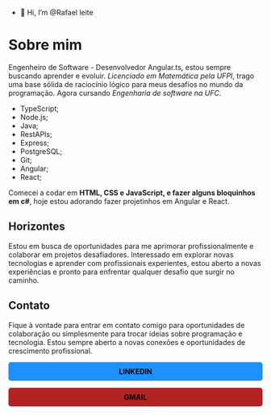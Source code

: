 - 👋 Hi, I’m @Rafael leite

# Sobre mim

Engenheiro de Software - Desenvolvedor Angular.ts, estou sempre buscando aprender e evoluir. *Licenciado em Matemática pela UFPI*, trago uma base sólida de raciocínio lógico para meus desafios no mundo da programação. Agora cursando *Engenharia de software na UFC*.

- TypeScript;
- Node.js;
- Java;
- RestAPIs;
- Express;
- PostgreSQL;
- Git;
- Angular;
- React;

Comecei a codar em **HTML, CSS e JavaScript, e fazer alguns bloquinhos em c#**, hoje estou adorando fazer projetinhos em Angular e React. 

## Horizontes
Estou em busca de oportunidades para me aprimorar profissionalmente e colaborar em projetos desafiadores. Interessado em explorar novas tecnologias e aprender com profissionais experientes, estou aberto a novas experiências e pronto para enfrentar qualquer desafio que surgir no caminho.

## Contato
 Fique à vontade para entrar em contato comigo para oportunidades de colaboração ou simplesmente para trocar ideias sobre programação e tecnologia. Estou sempre aberto a novas conexões e oportunidades de crescimento profissional.

<p style="background-color: #1E90FF; padding: 10px; border-radius: 5px; text-align: center; color: white;">
  <a href="https://www.linkedin.com/in/rafael-leit3/" style="color: #000; text-decoration: none; font-weight: bold;">LINKEDIN</a>
</p>
<p style="background-color: #B22222; padding: 10px; border-radius: 5px; text-align: center; color: white;">
  <a href="mailto:rafacosta383@gmail.com" style="color: #000; text-decoration: none; font-weight: bold;">GMAIL</a>
</p>


<!---
Rafaelleit3/Rafaelleit3 is a ✨ special ✨ repository because its `README.md` (this file) appears on your GitHub profile.
You can click the Preview link to take a look at your changes.
--->
